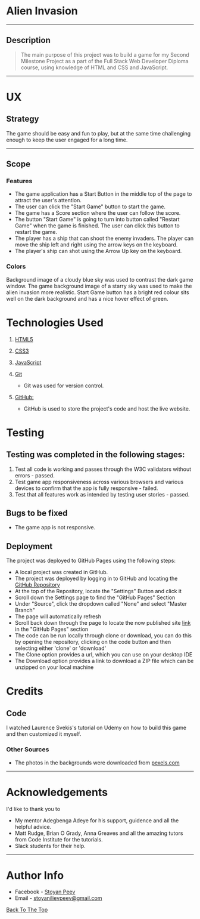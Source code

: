 # Alien Invasion

---

## Description
> The main purpose of this project was to build a game for my Second Milestone Project as a part of the Full Stack Web Developer Diploma course, using knowledge of HTML and CSS and JavaScript.

---
# UX

## Strategy

The game should be easy and fun to play, but at the same time challenging enough to keep the user engaged for a long time.

---

## Scope 

### Features
- The game application has a Start Button in the middle top of the page to attract the user's attention.
- The user can click the "Start Game" button to start the game.
- The game has a Score section where the user can follow the score.
- The button "Start Game" is going to turn into button called "Restart Game" when the game is finished. The user can click this button to restart the game.
- The player has a ship that can shoot the enemy invaders. The player can move the ship left and right using the arrow keys on the keyboard.
- The player's ship can shot using the Arrow Up key on the keyboard.

### Colors
  Background image of a cloudy blue sky was used to contrast the dark game window.
  The game background image of a starry sky was used to make the alien invasion more realistic.
  Start Game button has a bright red colour sits well on the dark background and has a nice hover effect of green.

# Technologies Used

1. [HTML5](https://en.wikipedia.org/wiki/HTML#:~:text=Hypertext%20Markup%20Language%20(HTML)%20is,scripting%20languages%20such%20as%20JavaScript.)

1. [CSS3](https://en.wikipedia.org/wiki/CSS)

1. [JavaScript](https://en.wikipedia.org/wiki/JavaScript)

1. [Git](https://git-scm.com/)
    - Git was used for version control.
1. [GitHub:](https://github.com/)
    - GitHub is used to store the project's code and host the live website.

# Testing

## Testing was completed in the following stages: 
1. Test all code is working and passes through the W3C validators without errors - passed.
2. Test game app responsiveness across various browsers and various devices to confirm that the app is fully responsive - failed.
3. Test that all features work as intended by testing user stories - passed.

## Bugs to be fixed
- The game app is not responsive.

## Deployment

The project was deployed to GitHub Pages using the following steps:

- A local project was created in GitHub.
- The project was deployed by logging in to GitHub and locating the [GitHub Repository](https://github.com/zumbeto/ms-project-1)
- At the top of the Repository, locate the "Settings" Button and click it
- Scroll down the Settings page to find the "GitHub Pages" Section
- Under "Source", click the dropdown called "None" and select "Master Branch"
- The page will automatically refresh
- Scroll back down through the page to locate the now published site [link](https://zumbeto.github.io/ms-project-1/) in the "GitHub Pages" section
- The code can be run locally through clone or download, you can do this by opening the repository, clicking on the code button and then selecting either 'clone' or 'download'
- The Clone option provides a url, which you can use on your desktop IDE
- The Download option provides a link to download a ZIP file which can be unzipped on your local machine

# Credits

## Code

I watched Laurence Svekis's tutorial on Udemy on how to build this game and then customized it myself.

### Other Sources
- The photos in the backgrounds were downloaded from [pexels.com](https://www.pexels.com/) 

---

# Acknowledgements

I'd like to thank you to 
- My mentor Adegbenga Adeye for his support, guidence and all the helpful advice.
- Matt Rudge, Brian O Grady, Anna Greaves and all the amazing tutors from Code Institute for the tutorials.
- Slack students for their help.

---

# Author Info

- Facebook - [Stoyan Peev](https://www.facebook.com/StoqnIlievPeev/)
- Email - [stoyanilievpeev@gmail.com](https://mail.google.com/)

[Back To The Top](##Description)